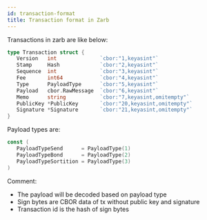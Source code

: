 ```yaml
---
id: transaction-format
title: Transaction format in Zarb
---
```


Transactions in zarb are like below:

```go
type Transaction struct {
   Version   int              `cbor:"1,keyasint"`
   Stamp     Hash             `cbor:"2,keyasint"`
   Sequence  int              `cbor:"3,keyasint"`
   Fee       int64            `cbor:"4,keyasint"`
   Type      PayloadType      `cbor:"5,keyasint"`
   Payload   cbor.RawMessage  `cbor:"6,keyasint"`
   Memo      string           `cbor:"7,keyasint,omitempty"`
   PublicKey *PublicKey       `cbor:"20,keyasint,omitempty"`
   Signature *Signature       `cbor:"21,keyasint,omitempty"`
}
```

Payload types are:

```go
const (
   PayloadTypeSend      = PayloadType(1)
   PayloadTypeBond      = PayloadType(2)
   PayloadTypeSortition = PayloadType(3)
)
```

Comment:

- The payload will be decoded based on payload type
- Sign bytes are CBOR data of tx without public key and signature
- Transaction id is the hash of sign bytes
